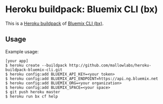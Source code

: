 Heroku buildpack: Bluemix CLI (bx)
=======================

This is a [Heroku buildpack](http://devcenter.heroku.com/articles/buildpacks) of [Bluemix CLI (bx)](https://console.bluemix.net/docs/cli/index.html).

Usage
-----

Example usage:

    [your app]
    $ heroku create --buildpack http://github.com/mallowlabs/heroku-buildpack-bluemix-cli.git
    $ heroku config:add BLUEMIX_API_KEY=<your token>
    $ heroku config:add BLUEMIX_API_ENDPOINT=https://api.ng.bluemix.net
    $ heroku config:add BLUEMIX_ORG=<your organization>
    $ heroku config:add BLUEMIX_SPACE=<your space>
    $ git push heroku master
    $ heroku run bx cf help

